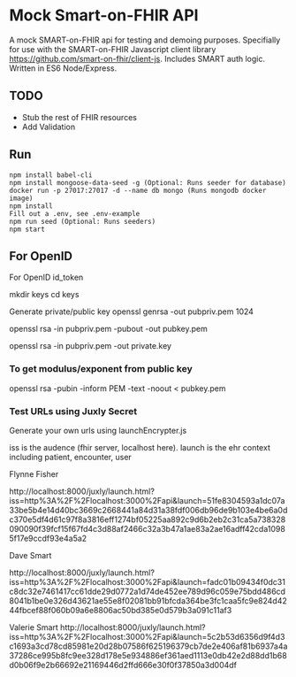 # Mock Smart-on-FHIR API

A mock SMART-on-FHIR api for testing and demoing purposes. Specifially for use with the
SMART-on-FHIR Javascript client library https://github.com/smart-on-fhir/client-js. Includes SMART auth logic. Written in ES6
Node/Express.

## TODO

- Stub the rest of FHIR resources
- Add Validation

## Run

```
npm install babel-cli
npm install mongoose-data-seed -g (Optional: Runs seeder for database)
docker run -p 27017:27017 -d --name db mongo (Runs mongodb docker image)
npm install
Fill out a .env, see .env-example
npm run seed (Optional: Runs seeders)
npm start
```

## For OpenID

For OpenID id_token

mkdir keys
cd keys

Generate private/public key
openssl genrsa -out pubpriv.pem 1024

openssl rsa -in pubpriv.pem -pubout -out pubkey.pem

openssl rsa -in pubpriv.pem -out private.key

### To get modulus/exponent from public key

openssl rsa -pubin -inform PEM -text -noout < pubkey.pem

### Test URLs using Juxly Secret

Generate your own urls using launchEncrypter.js

iss is the audence (fhir server, localhost here). launch is the ehr context including patient, encounter, user

Flynne Fisher

http://localhost:8000/juxly/launch.html?iss=http%3A%2F%2Flocalhost:3000%2Fapi&launch=51fe8304593a1dc07a33be5b4e14d40bc3669c2668441a84d31a38fdf006db96de9b103e4be6a0dc370e5df4d61c97f8a3816eff1274bf05225aa892c9d6b2eb2c31ca5a738328090090f39fcf15f67fd4c3d88af2466c32a3b47a1ae83a2ae16adff42cda10985f17e9ccdf93e4a5a2

Dave Smart

http://localhost:8000/juxly/launch.html?iss=http%3A%2F%2Flocalhost:3000%2Fapi&launch=fadc01b09434f0dc31c8dc32e7461417cc61dde29d0772a1d74de452ee789d96c059e75bdd486cd8041b1be0e326d43621ae55e8f02081bb91bfcda364be3fc1caa5fc9e824d4244fbcef88f060b09a6e8806ac50bd385e0d579b3a091c11af3

Valerie Smart
http://localhost:8000/juxly/launch.html?iss=http%3A%2F%2Flocalhost:3000%2Fapi&launch=5c2b53d6356d9f4d3c1693a3cd78cd85981e20d28b07586f625196379cb7de2e406af81b6937a4a37286ce995b8fc9ee328d178e5e934886ef361aed1113e0db42e2d88dd1b68d0b06f9e2b66692e21169446d2ffd666e30f0f37850a3d004df
